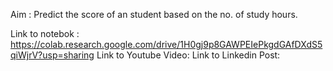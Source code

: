 Aim : Predict the score of an student based on the no. of study hours.

Link to notebok : https://colab.research.google.com/drive/1H0gj9p8GAWPEIePkgdGAfDXdS5qiWjrV?usp=sharing
Link to Youtube Video:
Link to Linkedin Post:
